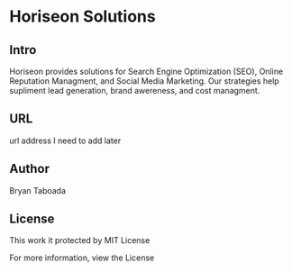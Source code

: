<h1> Horiseon Solutions</h1>
<h2> Intro</h2>
<p>Horiseon provides solutions for Search Engine Optimization (SEO), Online Reputation Managment, and Social Media Marketing.  Our strategies help supliment lead generation, brand awereness, and cost managment.</p>
<h2> URL</h2>
<p> url address I need to add later </p>  <!-- Come back and add URL/link-->
<h2> Author</h2>
<p>Bryan Taboada</p>
<h2> License</h2>
<p> This work it protected by MIT License </p>
<p> For more information, view the License </p>

